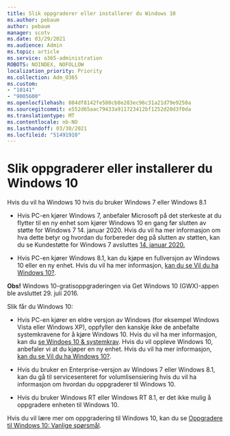 ```yaml
---
title: Slik oppgraderer eller installerer du Windows 10
ms.author: pebaum
author: pebaum
manager: scotv
ms.date: 03/29/2021
ms.audience: Admin
ms.topic: article
ms.service: o365-administration
ROBOTS: NOINDEX, NOFOLLOW
localization_priority: Priority
ms.collection: Adm_O365
ms.custom:
- "10141"
- "9005600"
ms.openlocfilehash: 884df8142fe580cb8e283ec96c31a21d79e9250a
ms.sourcegitcommit: e552d65aac79433a911723412bf1252d20d3f0da
ms.translationtype: MT
ms.contentlocale: nb-NO
ms.lasthandoff: 03/30/2021
ms.locfileid: "51491910"
---
```

# <a name="how-to-upgrade-or-install-windows-10"></a>Slik oppgraderer eller installerer du Windows 10

Hvis du vil ha Windows 10 hvis du bruker Windows 7 eller Windows 8.1

- Hvis PC-en kjører Windows 7, anbefaler Microsoft på det sterkeste at du flytter til en ny enhet som kjører Windows 10 en gang før slutten av støtte for Windows 7 14. januar 2020. Hvis du vil ha mer informasjon om hva dette betyr og hvordan du forbereder deg på slutten av støtten, kan du se Kundestøtte for Windows 7 avsluttes [14. januar 2020.](https://support.microsoft.com/help/4057281/)

- Hvis PC-en kjører Windows 8.1, kan du kjøpe en fullversjon av Windows 10 eller en ny enhet. Hvis du vil ha mer informasjon, [kan du se Vil du ha Windows 10?](https://www.microsoft.com/windows/get-windows-10).

**Obs!** Windows 10-gratisoppgraderingen via Get Windows 10 (GWX)-appen ble avsluttet 29. juli 2016.

Slik får du Windows 10: 

- Hvis PC-en kjører en eldre versjon av Windows (for eksempel Windows Vista eller Windows XP), oppfyller den kanskje ikke de anbefalte systemkravene for å kjøre Windows 10. Hvis du vil ha mer informasjon, kan du [se Windoes 10 & systemkrav](https://www.microsoft.com/windows/windows-10-specifications). Hvis du vil oppleve Windows 10, anbefaler vi at du kjøper en ny enhet. Hvis du vil ha mer informasjon, [kan du se Vil du ha Windows 10?](https://www.microsoft.com/windows/get-windows-10).

- Hvis du bruker en Enterprise-versjon av Windows 7 eller Windows 8.1, kan du gå til servicesenteret for volumlisensiering hvis du vil ha informasjon om hvordan du oppgraderer til Windows 10. [](https://www.microsoft.com/licensing/servicecenter/default.aspx)

- Hvis du bruker Windows RT eller Windows RT 8.1, er det ikke mulig å oppgradere enheten til Windows 10.

Hvis du vil lære mer om oppgradering til Windows 10, kan du se [Oppgradere til Windows 10: Vanlige spørsmål](https://support.microsoft.com/windows/upgrade-to-windows-10-faq-cce52341-7943-594e-72ce-e1cf00382445).
